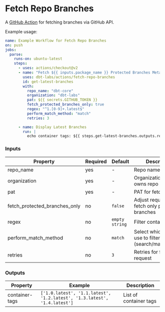 # Fetch Repo Branches

A [GitHub Action](https://github.com/features/actions) for fetching branches via GitHub API.

Example usage:

```yaml
name: Example Workflow for Fetch Repo Branches
on: push
jobs:
  parse:
    runs-on: ubuntu-latest
    steps:
      - uses: actions/checkout@v2
      - name: "Fetch ${{ inputs.package_name }} Protected Branches Metadata"
        uses: dbt-labs/actions/fetch-repo-branches
        id: get-latest-branches
        with:
          repo_name: "dbt-core"
          organization: "dbt-labs"
          pat: ${{ secrets.GITHUB_TOKEN }}
          fetch_protected_branches_only: true
          regex: "^1.[0-9]+.latest$"
          perform_match_method: "match"
          retries: 3

      - name: Display Latest Branches
        run: |
          echo container tags: ${{ steps.get-latest-branches.outputs.repo-branches }}
```

### Inputs

| Property                      | Required | Default        | Description                                                   |
| ----------------------------- | -------- | -------------- | ------------------------------------------------------------- |
| repo_name                     | yes      | -              | Repo name                                                     |
| organization                  | yes      | -              | Organization that owns repo                                   |
| pat                           | yes      | -              | PAT for fetch request                                         |
| fetch_protected_branches_only | no       | `false`        | Adjust request to fetch only protected branches               |
| regex                         | no       | `empty string` | Filter container tags                                         |
| perform_match_method          | no       | `match`        | Select which method use to filter tags (search/match/findall) |
| retries                       | no       | `3`            | Retries for fetch request                                     |

### Outputs

| Property       | Example                                                              | Description            |
| -------------- | -------------------------------------------------------------------- | ---------------------- |
| container-tags | `['1.0.latest', '1.1.latest', '1.2.latest', '1.3.latest', '1.4.latest']` | List of container tags |
